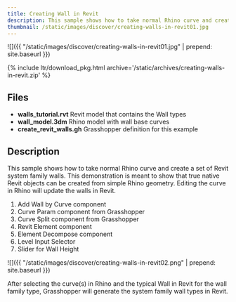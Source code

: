 ```yaml
---
title: Creating Wall in Revit
description: This sample shows how to take normal Rhino curve and create a set of Revit system family walls
thumbnail: /static/images/discover/creating-walls-in-revit01.jpg
---
```


<!-- banner image -->
![]({{ "/static/images/discover/creating-walls-in-revit01.jpg" | prepend: site.baseurl }})

{% include ltr/download_pkg.html archive='/static/archives/creating-walls-in-revit.zip' %}

## Files

- **walls_tutorial.rvt** Revit model that contains the Wall types
- **wall_model.3dm** Rhino model with wall base curves
- **create_revit_walls.gh** Grasshopper definition for this example

## Description

This sample shows how to take normal Rhino curve and create a set of Revit system family walls. This demonstration is meant to show that true native Revit objects can be created from simple Rhino geometry. Editing the curve in Rhino will update the walls in Revit.

1. Add Wall by Curve component
1. Curve Param component from Grasshopper
1. Curve Split component from Grasshopper
1. Revit Element component
1. Element Decompose component
1. Level Input Selector
1. Slider for Wall Height

![]({{ "/static/images/discover/creating-walls-in-revit02.png" | prepend: site.baseurl }})

After selecting the curve(s) in Rhino and the typical Wall in Revit for the wall family type, Grasshopper will generate the system family wall types in Revit.
